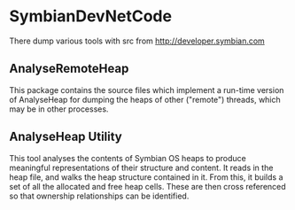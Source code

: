 # SymbianDevNetCode
There dump various tools with src from http://developer.symbian.com

## AnalyseRemoteHeap
This package contains the source files which implement a run-time version of AnalyseHeap for dumping the heaps of other ("remote") threads, which may be in other processes.

## AnalyseHeap Utility
This tool analyses the contents of Symbian OS heaps to produce meaningful representations of their structure and content. It reads in the heap file, and walks the heap structure contained in it. From this, it builds a set of all the allocated and free heap cells. These are then cross referenced so that ownership relationships can be identified.
